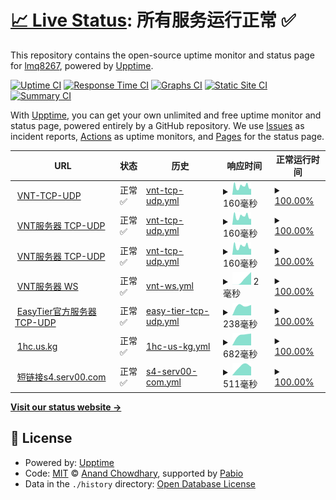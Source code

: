 # [📈 Live Status](https://lmq8267.github.io/uptime): <!--live status--> **所有服务运行正常 ✅**

This repository contains the open-source uptime monitor and status page for [lmq8267](https://lmq8267.github.io/uptime), powered by [Upptime](https://github.com/upptime/upptime).

[![Uptime CI](https://github.com/lmq8267/uptime/workflows/Uptime%20CI/badge.svg)](https://github.com/lmq8267/uptime/actions?query=workflow%3A%22Uptime+CI%22)
[![Response Time CI](https://github.com/lmq8267/uptime/workflows/Response%20Time%20CI/badge.svg)](https://github.com/lmq8267/uptime/actions?query=workflow%3A%22Response+Time+CI%22)
[![Graphs CI](https://github.com/lmq8267/uptime/workflows/Graphs%20CI/badge.svg)](https://github.com/lmq8267/uptime/actions?query=workflow%3A%22Graphs+CI%22)
[![Static Site CI](https://github.com/lmq8267/uptime/workflows/Static%20Site%20CI/badge.svg)](https://github.com/lmq8267/uptime/actions?query=workflow%3A%22Static+Site+CI%22)
[![Summary CI](https://github.com/lmq8267/uptime/workflows/Summary%20CI/badge.svg)](https://github.com/lmq8267/uptime/actions?query=workflow%3A%22Summary+CI%22)

With [Upptime](https://upptime.js.org), you can get your own unlimited and free uptime monitor and status page, powered entirely by a GitHub repository. We use [Issues](https://github.com/lmq8267/uptime/issues) as incident reports, [Actions](https://github.com/lmq8267/uptime/actions) as uptime monitors, and [Pages](https://lmq8267.github.io/uptime) for the status page.

<!--start: status pages-->
<!-- This summary is generated by Upptime (https://github.com/upptime/upptime) -->
<!-- Do not edit this manually, your changes will be overwritten -->
<!-- prettier-ignore -->
| URL | 状态 | 历史 | 响应时间 | 正常运行时间 |
| --- | ------ | ------- | ------------- | ------ |
| <img alt="" src="https://icons.duckduckgo.com/ip3/null.ico" height="13"> [VNT-TCP-UDP](vnt.wherewego.top) | 正常✅ | [vnt-tcp-udp.yml](https://github.com/lmq8267/uptime/commits/HEAD/history/vnt-tcp-udp.yml) | <details><summary><img alt="响应时间图" src="./graphs/vnt-tcp-udp/response-time-week.png" height="20"> 160毫秒</summary><br><a href="https://lmq8267.github.io/uptime/history/vnt-tcp-udp"><img alt="响应时间 160" src="https://img.shields.io/endpoint?url=https%3A%2F%2Fraw.githubusercontent.com%2Flmq8267%2Fuptime%2FHEAD%2Fapi%2Fvnt-tcp-udp%2Fresponse-time.json"></a><br><a href="https://lmq8267.github.io/uptime/history/vnt-tcp-udp"><img alt="24-hour response time 160" src="https://img.shields.io/endpoint?url=https%3A%2F%2Fraw.githubusercontent.com%2Flmq8267%2Fuptime%2FHEAD%2Fapi%2Fvnt-tcp-udp%2Fresponse-time-day.json"></a><br><a href="https://lmq8267.github.io/uptime/history/vnt-tcp-udp"><img alt="7-day response time 160" src="https://img.shields.io/endpoint?url=https%3A%2F%2Fraw.githubusercontent.com%2Flmq8267%2Fuptime%2FHEAD%2Fapi%2Fvnt-tcp-udp%2Fresponse-time-week.json"></a><br><a href="https://lmq8267.github.io/uptime/history/vnt-tcp-udp"><img alt="30-day response time 160" src="https://img.shields.io/endpoint?url=https%3A%2F%2Fraw.githubusercontent.com%2Flmq8267%2Fuptime%2FHEAD%2Fapi%2Fvnt-tcp-udp%2Fresponse-time-month.json"></a><br><a href="https://lmq8267.github.io/uptime/history/vnt-tcp-udp"><img alt="1-year response time 160" src="https://img.shields.io/endpoint?url=https%3A%2F%2Fraw.githubusercontent.com%2Flmq8267%2Fuptime%2FHEAD%2Fapi%2Fvnt-tcp-udp%2Fresponse-time-year.json"></a></details> | <details><summary><a href="https://lmq8267.github.io/uptime/history/vnt-tcp-udp">100.00%</a></summary><a href="https://lmq8267.github.io/uptime/history/vnt-tcp-udp"><img alt="正常运行时间 100.00%" src="https://img.shields.io/endpoint?url=https%3A%2F%2Fraw.githubusercontent.com%2Flmq8267%2Fuptime%2FHEAD%2Fapi%2Fvnt-tcp-udp%2Fuptime.json"></a><br><a href="https://lmq8267.github.io/uptime/history/vnt-tcp-udp"><img alt="24-hour uptime 100.00%" src="https://img.shields.io/endpoint?url=https%3A%2F%2Fraw.githubusercontent.com%2Flmq8267%2Fuptime%2FHEAD%2Fapi%2Fvnt-tcp-udp%2Fuptime-day.json"></a><br><a href="https://lmq8267.github.io/uptime/history/vnt-tcp-udp"><img alt="7-day uptime 100.00%" src="https://img.shields.io/endpoint?url=https%3A%2F%2Fraw.githubusercontent.com%2Flmq8267%2Fuptime%2FHEAD%2Fapi%2Fvnt-tcp-udp%2Fuptime-week.json"></a><br><a href="https://lmq8267.github.io/uptime/history/vnt-tcp-udp"><img alt="30-day uptime 100.00%" src="https://img.shields.io/endpoint?url=https%3A%2F%2Fraw.githubusercontent.com%2Flmq8267%2Fuptime%2FHEAD%2Fapi%2Fvnt-tcp-udp%2Fuptime-month.json"></a><br><a href="https://lmq8267.github.io/uptime/history/vnt-tcp-udp"><img alt="1-year uptime 100.00%" src="https://img.shields.io/endpoint?url=https%3A%2F%2Fraw.githubusercontent.com%2Flmq8267%2Fuptime%2FHEAD%2Fapi%2Fvnt-tcp-udp%2Fuptime-year.json"></a></details>
| <img alt="" src="https://icons.duckduckgo.com/ip3/null.ico" height="13"> [VNT服务器 TCP-UDP](s4.serv00.com) | 正常✅ | [vnt-tcp-udp.yml](https://github.com/lmq8267/uptime/commits/HEAD/history/vnt-tcp-udp.yml) | <details><summary><img alt="响应时间图" src="./graphs/vnt-tcp-udp/response-time-week.png" height="20"> 160毫秒</summary><br><a href="https://lmq8267.github.io/uptime/history/vnt-tcp-udp"><img alt="响应时间 160" src="https://img.shields.io/endpoint?url=https%3A%2F%2Fraw.githubusercontent.com%2Flmq8267%2Fuptime%2FHEAD%2Fapi%2Fvnt-tcp-udp%2Fresponse-time.json"></a><br><a href="https://lmq8267.github.io/uptime/history/vnt-tcp-udp"><img alt="24-hour response time 160" src="https://img.shields.io/endpoint?url=https%3A%2F%2Fraw.githubusercontent.com%2Flmq8267%2Fuptime%2FHEAD%2Fapi%2Fvnt-tcp-udp%2Fresponse-time-day.json"></a><br><a href="https://lmq8267.github.io/uptime/history/vnt-tcp-udp"><img alt="7-day response time 160" src="https://img.shields.io/endpoint?url=https%3A%2F%2Fraw.githubusercontent.com%2Flmq8267%2Fuptime%2FHEAD%2Fapi%2Fvnt-tcp-udp%2Fresponse-time-week.json"></a><br><a href="https://lmq8267.github.io/uptime/history/vnt-tcp-udp"><img alt="30-day response time 160" src="https://img.shields.io/endpoint?url=https%3A%2F%2Fraw.githubusercontent.com%2Flmq8267%2Fuptime%2FHEAD%2Fapi%2Fvnt-tcp-udp%2Fresponse-time-month.json"></a><br><a href="https://lmq8267.github.io/uptime/history/vnt-tcp-udp"><img alt="1-year response time 160" src="https://img.shields.io/endpoint?url=https%3A%2F%2Fraw.githubusercontent.com%2Flmq8267%2Fuptime%2FHEAD%2Fapi%2Fvnt-tcp-udp%2Fresponse-time-year.json"></a></details> | <details><summary><a href="https://lmq8267.github.io/uptime/history/vnt-tcp-udp">100.00%</a></summary><a href="https://lmq8267.github.io/uptime/history/vnt-tcp-udp"><img alt="正常运行时间 100.00%" src="https://img.shields.io/endpoint?url=https%3A%2F%2Fraw.githubusercontent.com%2Flmq8267%2Fuptime%2FHEAD%2Fapi%2Fvnt-tcp-udp%2Fuptime.json"></a><br><a href="https://lmq8267.github.io/uptime/history/vnt-tcp-udp"><img alt="24-hour uptime 100.00%" src="https://img.shields.io/endpoint?url=https%3A%2F%2Fraw.githubusercontent.com%2Flmq8267%2Fuptime%2FHEAD%2Fapi%2Fvnt-tcp-udp%2Fuptime-day.json"></a><br><a href="https://lmq8267.github.io/uptime/history/vnt-tcp-udp"><img alt="7-day uptime 100.00%" src="https://img.shields.io/endpoint?url=https%3A%2F%2Fraw.githubusercontent.com%2Flmq8267%2Fuptime%2FHEAD%2Fapi%2Fvnt-tcp-udp%2Fuptime-week.json"></a><br><a href="https://lmq8267.github.io/uptime/history/vnt-tcp-udp"><img alt="30-day uptime 100.00%" src="https://img.shields.io/endpoint?url=https%3A%2F%2Fraw.githubusercontent.com%2Flmq8267%2Fuptime%2FHEAD%2Fapi%2Fvnt-tcp-udp%2Fuptime-month.json"></a><br><a href="https://lmq8267.github.io/uptime/history/vnt-tcp-udp"><img alt="1-year uptime 100.00%" src="https://img.shields.io/endpoint?url=https%3A%2F%2Fraw.githubusercontent.com%2Flmq8267%2Fuptime%2FHEAD%2Fapi%2Fvnt-tcp-udp%2Fuptime-year.json"></a></details>
| <img alt="" src="https://icons.duckduckgo.com/ip3/null.ico" height="13"> [VNT服务器 TCP-UDP](s1.ct8.pl) | 正常✅ | [vnt-tcp-udp.yml](https://github.com/lmq8267/uptime/commits/HEAD/history/vnt-tcp-udp.yml) | <details><summary><img alt="响应时间图" src="./graphs/vnt-tcp-udp/response-time-week.png" height="20"> 160毫秒</summary><br><a href="https://lmq8267.github.io/uptime/history/vnt-tcp-udp"><img alt="响应时间 160" src="https://img.shields.io/endpoint?url=https%3A%2F%2Fraw.githubusercontent.com%2Flmq8267%2Fuptime%2FHEAD%2Fapi%2Fvnt-tcp-udp%2Fresponse-time.json"></a><br><a href="https://lmq8267.github.io/uptime/history/vnt-tcp-udp"><img alt="24-hour response time 160" src="https://img.shields.io/endpoint?url=https%3A%2F%2Fraw.githubusercontent.com%2Flmq8267%2Fuptime%2FHEAD%2Fapi%2Fvnt-tcp-udp%2Fresponse-time-day.json"></a><br><a href="https://lmq8267.github.io/uptime/history/vnt-tcp-udp"><img alt="7-day response time 160" src="https://img.shields.io/endpoint?url=https%3A%2F%2Fraw.githubusercontent.com%2Flmq8267%2Fuptime%2FHEAD%2Fapi%2Fvnt-tcp-udp%2Fresponse-time-week.json"></a><br><a href="https://lmq8267.github.io/uptime/history/vnt-tcp-udp"><img alt="30-day response time 160" src="https://img.shields.io/endpoint?url=https%3A%2F%2Fraw.githubusercontent.com%2Flmq8267%2Fuptime%2FHEAD%2Fapi%2Fvnt-tcp-udp%2Fresponse-time-month.json"></a><br><a href="https://lmq8267.github.io/uptime/history/vnt-tcp-udp"><img alt="1-year response time 160" src="https://img.shields.io/endpoint?url=https%3A%2F%2Fraw.githubusercontent.com%2Flmq8267%2Fuptime%2FHEAD%2Fapi%2Fvnt-tcp-udp%2Fresponse-time-year.json"></a></details> | <details><summary><a href="https://lmq8267.github.io/uptime/history/vnt-tcp-udp">100.00%</a></summary><a href="https://lmq8267.github.io/uptime/history/vnt-tcp-udp"><img alt="正常运行时间 100.00%" src="https://img.shields.io/endpoint?url=https%3A%2F%2Fraw.githubusercontent.com%2Flmq8267%2Fuptime%2FHEAD%2Fapi%2Fvnt-tcp-udp%2Fuptime.json"></a><br><a href="https://lmq8267.github.io/uptime/history/vnt-tcp-udp"><img alt="24-hour uptime 100.00%" src="https://img.shields.io/endpoint?url=https%3A%2F%2Fraw.githubusercontent.com%2Flmq8267%2Fuptime%2FHEAD%2Fapi%2Fvnt-tcp-udp%2Fuptime-day.json"></a><br><a href="https://lmq8267.github.io/uptime/history/vnt-tcp-udp"><img alt="7-day uptime 100.00%" src="https://img.shields.io/endpoint?url=https%3A%2F%2Fraw.githubusercontent.com%2Flmq8267%2Fuptime%2FHEAD%2Fapi%2Fvnt-tcp-udp%2Fuptime-week.json"></a><br><a href="https://lmq8267.github.io/uptime/history/vnt-tcp-udp"><img alt="30-day uptime 100.00%" src="https://img.shields.io/endpoint?url=https%3A%2F%2Fraw.githubusercontent.com%2Flmq8267%2Fuptime%2FHEAD%2Fapi%2Fvnt-tcp-udp%2Fuptime-month.json"></a><br><a href="https://lmq8267.github.io/uptime/history/vnt-tcp-udp"><img alt="1-year uptime 100.00%" src="https://img.shields.io/endpoint?url=https%3A%2F%2Fraw.githubusercontent.com%2Flmq8267%2Fuptime%2FHEAD%2Fapi%2Fvnt-tcp-udp%2Fuptime-year.json"></a></details>
| <img alt="" src="https://icons.duckduckgo.com/ip3/null.ico" height="13"> [VNT服务器 WS](vnt.us.kg) | 正常✅ | [vnt-ws.yml](https://github.com/lmq8267/uptime/commits/HEAD/history/vnt-ws.yml) | <details><summary><img alt="响应时间图" src="./graphs/vnt-ws/response-time-week.png" height="20"> 2毫秒</summary><br><a href="https://lmq8267.github.io/uptime/history/vnt-ws"><img alt="响应时间 2" src="https://img.shields.io/endpoint?url=https%3A%2F%2Fraw.githubusercontent.com%2Flmq8267%2Fuptime%2FHEAD%2Fapi%2Fvnt-ws%2Fresponse-time.json"></a><br><a href="https://lmq8267.github.io/uptime/history/vnt-ws"><img alt="24-hour response time 2" src="https://img.shields.io/endpoint?url=https%3A%2F%2Fraw.githubusercontent.com%2Flmq8267%2Fuptime%2FHEAD%2Fapi%2Fvnt-ws%2Fresponse-time-day.json"></a><br><a href="https://lmq8267.github.io/uptime/history/vnt-ws"><img alt="7-day response time 2" src="https://img.shields.io/endpoint?url=https%3A%2F%2Fraw.githubusercontent.com%2Flmq8267%2Fuptime%2FHEAD%2Fapi%2Fvnt-ws%2Fresponse-time-week.json"></a><br><a href="https://lmq8267.github.io/uptime/history/vnt-ws"><img alt="30-day response time 2" src="https://img.shields.io/endpoint?url=https%3A%2F%2Fraw.githubusercontent.com%2Flmq8267%2Fuptime%2FHEAD%2Fapi%2Fvnt-ws%2Fresponse-time-month.json"></a><br><a href="https://lmq8267.github.io/uptime/history/vnt-ws"><img alt="1-year response time 2" src="https://img.shields.io/endpoint?url=https%3A%2F%2Fraw.githubusercontent.com%2Flmq8267%2Fuptime%2FHEAD%2Fapi%2Fvnt-ws%2Fresponse-time-year.json"></a></details> | <details><summary><a href="https://lmq8267.github.io/uptime/history/vnt-ws">100.00%</a></summary><a href="https://lmq8267.github.io/uptime/history/vnt-ws"><img alt="正常运行时间 100.00%" src="https://img.shields.io/endpoint?url=https%3A%2F%2Fraw.githubusercontent.com%2Flmq8267%2Fuptime%2FHEAD%2Fapi%2Fvnt-ws%2Fuptime.json"></a><br><a href="https://lmq8267.github.io/uptime/history/vnt-ws"><img alt="24-hour uptime 100.00%" src="https://img.shields.io/endpoint?url=https%3A%2F%2Fraw.githubusercontent.com%2Flmq8267%2Fuptime%2FHEAD%2Fapi%2Fvnt-ws%2Fuptime-day.json"></a><br><a href="https://lmq8267.github.io/uptime/history/vnt-ws"><img alt="7-day uptime 100.00%" src="https://img.shields.io/endpoint?url=https%3A%2F%2Fraw.githubusercontent.com%2Flmq8267%2Fuptime%2FHEAD%2Fapi%2Fvnt-ws%2Fuptime-week.json"></a><br><a href="https://lmq8267.github.io/uptime/history/vnt-ws"><img alt="30-day uptime 100.00%" src="https://img.shields.io/endpoint?url=https%3A%2F%2Fraw.githubusercontent.com%2Flmq8267%2Fuptime%2FHEAD%2Fapi%2Fvnt-ws%2Fuptime-month.json"></a><br><a href="https://lmq8267.github.io/uptime/history/vnt-ws"><img alt="1-year uptime 100.00%" src="https://img.shields.io/endpoint?url=https%3A%2F%2Fraw.githubusercontent.com%2Flmq8267%2Fuptime%2FHEAD%2Fapi%2Fvnt-ws%2Fuptime-year.json"></a></details>
| <img alt="" src="https://icons.duckduckgo.com/ip3/null.ico" height="13"> [EasyTier官方服务器 TCP-UDP](public.easytier.top) | 正常✅ | [easy-tier-tcp-udp.yml](https://github.com/lmq8267/uptime/commits/HEAD/history/easy-tier-tcp-udp.yml) | <details><summary><img alt="响应时间图" src="./graphs/easy-tier-tcp-udp/response-time-week.png" height="20"> 238毫秒</summary><br><a href="https://lmq8267.github.io/uptime/history/easy-tier-tcp-udp"><img alt="响应时间 238" src="https://img.shields.io/endpoint?url=https%3A%2F%2Fraw.githubusercontent.com%2Flmq8267%2Fuptime%2FHEAD%2Fapi%2Feasy-tier-tcp-udp%2Fresponse-time.json"></a><br><a href="https://lmq8267.github.io/uptime/history/easy-tier-tcp-udp"><img alt="24-hour response time 238" src="https://img.shields.io/endpoint?url=https%3A%2F%2Fraw.githubusercontent.com%2Flmq8267%2Fuptime%2FHEAD%2Fapi%2Feasy-tier-tcp-udp%2Fresponse-time-day.json"></a><br><a href="https://lmq8267.github.io/uptime/history/easy-tier-tcp-udp"><img alt="7-day response time 238" src="https://img.shields.io/endpoint?url=https%3A%2F%2Fraw.githubusercontent.com%2Flmq8267%2Fuptime%2FHEAD%2Fapi%2Feasy-tier-tcp-udp%2Fresponse-time-week.json"></a><br><a href="https://lmq8267.github.io/uptime/history/easy-tier-tcp-udp"><img alt="30-day response time 238" src="https://img.shields.io/endpoint?url=https%3A%2F%2Fraw.githubusercontent.com%2Flmq8267%2Fuptime%2FHEAD%2Fapi%2Feasy-tier-tcp-udp%2Fresponse-time-month.json"></a><br><a href="https://lmq8267.github.io/uptime/history/easy-tier-tcp-udp"><img alt="1-year response time 238" src="https://img.shields.io/endpoint?url=https%3A%2F%2Fraw.githubusercontent.com%2Flmq8267%2Fuptime%2FHEAD%2Fapi%2Feasy-tier-tcp-udp%2Fresponse-time-year.json"></a></details> | <details><summary><a href="https://lmq8267.github.io/uptime/history/easy-tier-tcp-udp">100.00%</a></summary><a href="https://lmq8267.github.io/uptime/history/easy-tier-tcp-udp"><img alt="正常运行时间 100.00%" src="https://img.shields.io/endpoint?url=https%3A%2F%2Fraw.githubusercontent.com%2Flmq8267%2Fuptime%2FHEAD%2Fapi%2Feasy-tier-tcp-udp%2Fuptime.json"></a><br><a href="https://lmq8267.github.io/uptime/history/easy-tier-tcp-udp"><img alt="24-hour uptime 100.00%" src="https://img.shields.io/endpoint?url=https%3A%2F%2Fraw.githubusercontent.com%2Flmq8267%2Fuptime%2FHEAD%2Fapi%2Feasy-tier-tcp-udp%2Fuptime-day.json"></a><br><a href="https://lmq8267.github.io/uptime/history/easy-tier-tcp-udp"><img alt="7-day uptime 100.00%" src="https://img.shields.io/endpoint?url=https%3A%2F%2Fraw.githubusercontent.com%2Flmq8267%2Fuptime%2FHEAD%2Fapi%2Feasy-tier-tcp-udp%2Fuptime-week.json"></a><br><a href="https://lmq8267.github.io/uptime/history/easy-tier-tcp-udp"><img alt="30-day uptime 100.00%" src="https://img.shields.io/endpoint?url=https%3A%2F%2Fraw.githubusercontent.com%2Flmq8267%2Fuptime%2FHEAD%2Fapi%2Feasy-tier-tcp-udp%2Fuptime-month.json"></a><br><a href="https://lmq8267.github.io/uptime/history/easy-tier-tcp-udp"><img alt="1-year uptime 100.00%" src="https://img.shields.io/endpoint?url=https%3A%2F%2Fraw.githubusercontent.com%2Flmq8267%2Fuptime%2FHEAD%2Fapi%2Feasy-tier-tcp-udp%2Fuptime-year.json"></a></details>
| <img alt="" src="https://icons.duckduckgo.com/ip3/1hc.us.kg.ico" height="13"> [1hc.us.kg](http://1hc.us.kg) | 正常✅ | [1hc-us-kg.yml](https://github.com/lmq8267/uptime/commits/HEAD/history/1hc-us-kg.yml) | <details><summary><img alt="响应时间图" src="./graphs/1hc-us-kg/response-time-week.png" height="20"> 682毫秒</summary><br><a href="https://lmq8267.github.io/uptime/history/1hc-us-kg"><img alt="响应时间 682" src="https://img.shields.io/endpoint?url=https%3A%2F%2Fraw.githubusercontent.com%2Flmq8267%2Fuptime%2FHEAD%2Fapi%2F1hc-us-kg%2Fresponse-time.json"></a><br><a href="https://lmq8267.github.io/uptime/history/1hc-us-kg"><img alt="24-hour response time 682" src="https://img.shields.io/endpoint?url=https%3A%2F%2Fraw.githubusercontent.com%2Flmq8267%2Fuptime%2FHEAD%2Fapi%2F1hc-us-kg%2Fresponse-time-day.json"></a><br><a href="https://lmq8267.github.io/uptime/history/1hc-us-kg"><img alt="7-day response time 682" src="https://img.shields.io/endpoint?url=https%3A%2F%2Fraw.githubusercontent.com%2Flmq8267%2Fuptime%2FHEAD%2Fapi%2F1hc-us-kg%2Fresponse-time-week.json"></a><br><a href="https://lmq8267.github.io/uptime/history/1hc-us-kg"><img alt="30-day response time 682" src="https://img.shields.io/endpoint?url=https%3A%2F%2Fraw.githubusercontent.com%2Flmq8267%2Fuptime%2FHEAD%2Fapi%2F1hc-us-kg%2Fresponse-time-month.json"></a><br><a href="https://lmq8267.github.io/uptime/history/1hc-us-kg"><img alt="1-year response time 682" src="https://img.shields.io/endpoint?url=https%3A%2F%2Fraw.githubusercontent.com%2Flmq8267%2Fuptime%2FHEAD%2Fapi%2F1hc-us-kg%2Fresponse-time-year.json"></a></details> | <details><summary><a href="https://lmq8267.github.io/uptime/history/1hc-us-kg">100.00%</a></summary><a href="https://lmq8267.github.io/uptime/history/1hc-us-kg"><img alt="正常运行时间 100.00%" src="https://img.shields.io/endpoint?url=https%3A%2F%2Fraw.githubusercontent.com%2Flmq8267%2Fuptime%2FHEAD%2Fapi%2F1hc-us-kg%2Fuptime.json"></a><br><a href="https://lmq8267.github.io/uptime/history/1hc-us-kg"><img alt="24-hour uptime 100.00%" src="https://img.shields.io/endpoint?url=https%3A%2F%2Fraw.githubusercontent.com%2Flmq8267%2Fuptime%2FHEAD%2Fapi%2F1hc-us-kg%2Fuptime-day.json"></a><br><a href="https://lmq8267.github.io/uptime/history/1hc-us-kg"><img alt="7-day uptime 100.00%" src="https://img.shields.io/endpoint?url=https%3A%2F%2Fraw.githubusercontent.com%2Flmq8267%2Fuptime%2FHEAD%2Fapi%2F1hc-us-kg%2Fuptime-week.json"></a><br><a href="https://lmq8267.github.io/uptime/history/1hc-us-kg"><img alt="30-day uptime 100.00%" src="https://img.shields.io/endpoint?url=https%3A%2F%2Fraw.githubusercontent.com%2Flmq8267%2Fuptime%2FHEAD%2Fapi%2F1hc-us-kg%2Fuptime-month.json"></a><br><a href="https://lmq8267.github.io/uptime/history/1hc-us-kg"><img alt="1-year uptime 100.00%" src="https://img.shields.io/endpoint?url=https%3A%2F%2Fraw.githubusercontent.com%2Flmq8267%2Fuptime%2FHEAD%2Fapi%2F1hc-us-kg%2Fuptime-year.json"></a></details>
| <img alt="" src="https://icons.duckduckgo.com/ip3/s4.serv00.com.ico" height="13"> [短链接s4.serv00.com](http://s4.serv00.com:8828) | 正常✅ | [s4-serv00-com.yml](https://github.com/lmq8267/uptime/commits/HEAD/history/s4-serv00-com.yml) | <details><summary><img alt="响应时间图" src="./graphs/s4-serv00-com/response-time-week.png" height="20"> 511毫秒</summary><br><a href="https://lmq8267.github.io/uptime/history/s4-serv00-com"><img alt="响应时间 511" src="https://img.shields.io/endpoint?url=https%3A%2F%2Fraw.githubusercontent.com%2Flmq8267%2Fuptime%2FHEAD%2Fapi%2Fs4-serv00-com%2Fresponse-time.json"></a><br><a href="https://lmq8267.github.io/uptime/history/s4-serv00-com"><img alt="24-hour response time 511" src="https://img.shields.io/endpoint?url=https%3A%2F%2Fraw.githubusercontent.com%2Flmq8267%2Fuptime%2FHEAD%2Fapi%2Fs4-serv00-com%2Fresponse-time-day.json"></a><br><a href="https://lmq8267.github.io/uptime/history/s4-serv00-com"><img alt="7-day response time 511" src="https://img.shields.io/endpoint?url=https%3A%2F%2Fraw.githubusercontent.com%2Flmq8267%2Fuptime%2FHEAD%2Fapi%2Fs4-serv00-com%2Fresponse-time-week.json"></a><br><a href="https://lmq8267.github.io/uptime/history/s4-serv00-com"><img alt="30-day response time 511" src="https://img.shields.io/endpoint?url=https%3A%2F%2Fraw.githubusercontent.com%2Flmq8267%2Fuptime%2FHEAD%2Fapi%2Fs4-serv00-com%2Fresponse-time-month.json"></a><br><a href="https://lmq8267.github.io/uptime/history/s4-serv00-com"><img alt="1-year response time 511" src="https://img.shields.io/endpoint?url=https%3A%2F%2Fraw.githubusercontent.com%2Flmq8267%2Fuptime%2FHEAD%2Fapi%2Fs4-serv00-com%2Fresponse-time-year.json"></a></details> | <details><summary><a href="https://lmq8267.github.io/uptime/history/s4-serv00-com">100.00%</a></summary><a href="https://lmq8267.github.io/uptime/history/s4-serv00-com"><img alt="正常运行时间 100.00%" src="https://img.shields.io/endpoint?url=https%3A%2F%2Fraw.githubusercontent.com%2Flmq8267%2Fuptime%2FHEAD%2Fapi%2Fs4-serv00-com%2Fuptime.json"></a><br><a href="https://lmq8267.github.io/uptime/history/s4-serv00-com"><img alt="24-hour uptime 100.00%" src="https://img.shields.io/endpoint?url=https%3A%2F%2Fraw.githubusercontent.com%2Flmq8267%2Fuptime%2FHEAD%2Fapi%2Fs4-serv00-com%2Fuptime-day.json"></a><br><a href="https://lmq8267.github.io/uptime/history/s4-serv00-com"><img alt="7-day uptime 100.00%" src="https://img.shields.io/endpoint?url=https%3A%2F%2Fraw.githubusercontent.com%2Flmq8267%2Fuptime%2FHEAD%2Fapi%2Fs4-serv00-com%2Fuptime-week.json"></a><br><a href="https://lmq8267.github.io/uptime/history/s4-serv00-com"><img alt="30-day uptime 100.00%" src="https://img.shields.io/endpoint?url=https%3A%2F%2Fraw.githubusercontent.com%2Flmq8267%2Fuptime%2FHEAD%2Fapi%2Fs4-serv00-com%2Fuptime-month.json"></a><br><a href="https://lmq8267.github.io/uptime/history/s4-serv00-com"><img alt="1-year uptime 100.00%" src="https://img.shields.io/endpoint?url=https%3A%2F%2Fraw.githubusercontent.com%2Flmq8267%2Fuptime%2FHEAD%2Fapi%2Fs4-serv00-com%2Fuptime-year.json"></a></details>

<!--end: status pages-->

[**Visit our status website →**](https://lmq8267.github.io/uptime)

## 📄 License

- Powered by: [Upptime](https://github.com/upptime/upptime)
- Code: [MIT](./LICENSE) © [Anand Chowdhary](https://anandchowdhary.com), supported by [Pabio](https://pabio.com)
- Data in the `./history` directory: [Open Database License](https://opendatacommons.org/licenses/odbl/1-0/)
